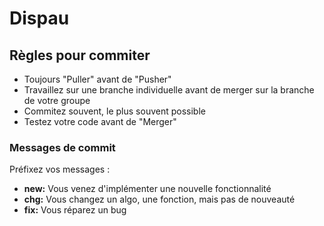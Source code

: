# Dispau

## Règles pour commiter

- Toujours "Puller" avant de "Pusher"
- Travaillez sur une branche individuelle avant de merger sur la branche de votre groupe
- Commitez souvent, le plus souvent possible
- Testez votre code avant de "Merger"

### Messages de commit
Préfixez vos messages :
* __new:__ Vous venez d'implémenter une nouvelle fonctionnalité
* __chg:__ Vous changez un algo, une fonction, mais pas de nouveauté
* __fix:__ Vous réparez un bug